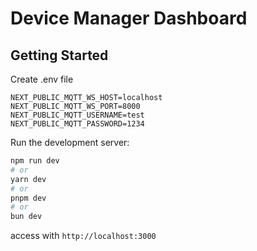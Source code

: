 # Device Manager Dashboard

## Getting Started

Create .env file

```
NEXT_PUBLIC_MQTT_WS_HOST=localhost
NEXT_PUBLIC_MQTT_WS_PORT=8000
NEXT_PUBLIC_MQTT_USERNAME=test
NEXT_PUBLIC_MQTT_PASSWORD=1234
```

Run the development server:

```bash
npm run dev
# or
yarn dev
# or
pnpm dev
# or
bun dev
```

access with `http://localhost:3000`
